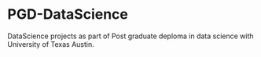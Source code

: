 # PGD-DataScience

DataScience projects as part of Post graduate deploma in data science with University of Texas Austin. 

